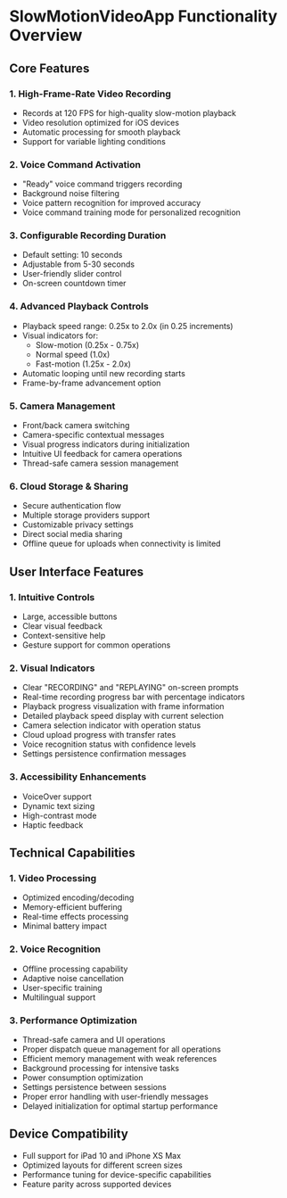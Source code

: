 # SlowMotionVideoApp Functionality Overview

## Core Features

### 1. High-Frame-Rate Video Recording
- Records at 120 FPS for high-quality slow-motion playback
- Video resolution optimized for iOS devices
- Automatic processing for smooth playback
- Support for variable lighting conditions

### 2. Voice Command Activation
- "Ready" voice command triggers recording
- Background noise filtering
- Voice pattern recognition for improved accuracy
- Voice command training mode for personalized recognition

### 3. Configurable Recording Duration
- Default setting: 10 seconds
- Adjustable from 5-30 seconds
- User-friendly slider control 
- On-screen countdown timer

### 4. Advanced Playback Controls
- Playback speed range: 0.25x to 2.0x (in 0.25 increments)
- Visual indicators for:
  - Slow-motion (0.25x - 0.75x)
  - Normal speed (1.0x)
  - Fast-motion (1.25x - 2.0x)
- Automatic looping until new recording starts
- Frame-by-frame advancement option

### 5. Camera Management
- Front/back camera switching
- Camera-specific contextual messages
- Visual progress indicators during initialization
- Intuitive UI feedback for camera operations
- Thread-safe camera session management

### 6. Cloud Storage & Sharing
- Secure authentication flow
- Multiple storage providers support
- Customizable privacy settings
- Direct social media sharing
- Offline queue for uploads when connectivity is limited

## User Interface Features

### 1. Intuitive Controls
- Large, accessible buttons
- Clear visual feedback
- Context-sensitive help
- Gesture support for common operations

### 2. Visual Indicators
- Clear "RECORDING" and "REPLAYING" on-screen prompts
- Real-time recording progress bar with percentage indicators
- Playback progress visualization with frame information
- Detailed playback speed display with current selection
- Camera selection indicator with operation status
- Cloud upload progress with transfer rates
- Voice recognition status with confidence levels
- Settings persistence confirmation messages

### 3. Accessibility Enhancements
- VoiceOver support
- Dynamic text sizing
- High-contrast mode
- Haptic feedback

## Technical Capabilities

### 1. Video Processing
- Optimized encoding/decoding
- Memory-efficient buffering
- Real-time effects processing
- Minimal battery impact

### 2. Voice Recognition
- Offline processing capability
- Adaptive noise cancellation
- User-specific training
- Multilingual support

### 3. Performance Optimization
- Thread-safe camera and UI operations
- Proper dispatch queue management for all operations
- Efficient memory management with weak references
- Background processing for intensive tasks
- Power consumption optimization
- Settings persistence between sessions
- Proper error handling with user-friendly messages
- Delayed initialization for optimal startup performance

## Device Compatibility

- Full support for iPad 10 and iPhone XS Max
- Optimized layouts for different screen sizes
- Performance tuning for device-specific capabilities
- Feature parity across supported devices